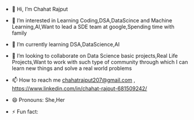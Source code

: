 - 👋 Hi, I’m Chahat Rajput

- 👀 I’m interested in Learning Coding,DSA,DataScince and Machine Learning,AI,Want to lead a SDE team at google,Spending time with family

- 🌱 I’m currently learning DSA,DataScience,AI

- 💞️ I’m looking to collaborate on Data Science basic projects,Real Life Projects,Want to work with such type of community through which I can learn new things and solve a real world problems

- 📫 How to reach me chahatrajput207@gmail.com , https://www.linkedin.com/in/chahat-rajput-681509242/

- 😄 Pronouns: She,Her

- ⚡ Fun fact: 

<!---
ChahatRajput1/ChahatRajput1 is a ✨ special ✨ repository because its `README.md` (this file) appears on your GitHub profile.
You can click the Preview link to take a look at your changes.
--->
